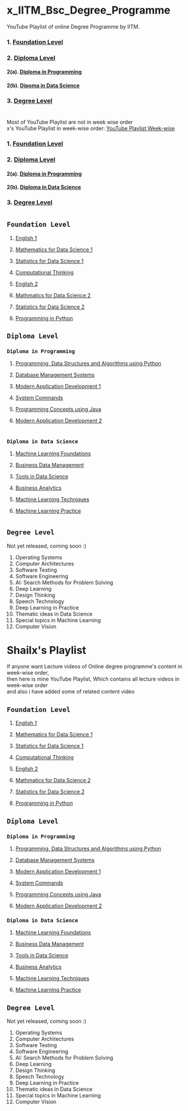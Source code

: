 <!Doctype HTML>
# x_IITM_Bsc_Degree_Programme
YouTube Playlist of online Degree Programme by IITM.


### 1. [Foundation Level](https://github.com/Shailesh0209/x_IITM_Bsc_Degree_Programme#foundation-level)
### 2. [Diploma Level](https://github.com/Shailesh0209/x_IITM_Bsc_Degree_Programme#diploma-level)
#### 2(a). [Diploma in Programming](https://github.com/Shailesh0209/x_IITM_Bsc_Degree_Programme#diploma-in-programming)
#### 2(b). [Dipoma in Data Science](https://github.com/Shailesh0209/x_IITM_Bsc_Degree_Programme#diploma-in-data-science)
### 3. [Degree Level](https://github.com/Shailesh0209/x_IITM_Bsc_Degree_Programme#degree-level)
#


Most of YouTube Playlist are not in week wise order</br>
x's YouTube Playlist in week-wise order: [YouTube Playlist Week-wise](https://github.com/Shailesh0209/x_IITM_Bsc_Degree_Programme#shailxs-playlist)


### 1. [Foundation Level](https://github.com/Shailesh0209/x_IITM_Bsc_Degree_Programme#foundation-level-1)
### 2. [Diploma Level](https://github.com/Shailesh0209/x_IITM_Bsc_Degree_Programme#diploma-level-1)
#### 2(a). [Diploma in Programming](https://github.com/Shailesh0209/x_IITM_Bsc_Degree_Programme#diploma-in-programming-1)
#### 2(b). [Diploma in Data Science](https://github.com/Shailesh0209/x_IITM_Bsc_Degree_Programme#diploma-in-data-science)
### 3. [Degree Level](https://github.com/Shailesh0209/x_IITM_Bsc_Degree_Programme#degree-level-1)
#

<!-- # not updated mine YouTube Playlist. it's todo list :) -->

#
## `Foundation Level`
1. [English 1](https://www.youtube.com/watch?v=hImZsXxKTcE&list=PLZ2ps__7DhBbf28nnkgAuFwaWjGtjaNck)

2. [Mathematics for Data Science 1](https://www.youtube.com/watch?v=F9BZ5JsnjYM&list=PLZ2ps__7DhBZYDZo9A0pZ_i0xhstrk5cR)

3. [Statistics for Data Science 1](https://www.youtube.com/watch?v=V5fqShLVpoI&list=PLZ2ps__7DhBYrMs3zybOqr1DzMFCX49xG)

4. [Computational Thinking](https://www.youtube.com/watch?v=k3tRp-OW9oQ&list=PLZ2ps__7DhBYSzaAFqpyQKqmoni-EefS7)

5. [English 2](https://www.youtube.com/watch?v=8pONR3uNSb4&list=PLZ2ps__7DhBbWy3GL4oWKXGrwf6Ul8Cry)

6. [Mathmatics for Data Science 2](https://www.youtube.com/watch?v=0WHixZdnxTQ&list=PLZ2ps__7DhBboGlwPVSsWP8loAJCLrKc8)

7. [Statistics for Data Science 2](https://www.youtube.com/watch?v=k4oWqYT6tjk&list=PLZ2ps__7DhBbLZ6RdNTIXvFdaMpvqagt0)

8. [Programming in Python](https://www.youtube.com/watch?v=8ndsDXohLMQ&list=PLZ2ps__7DhBb2cXAu5PevO_mzgS3Fj3Fs)



## `Diploma Level`



### `Diploma in Programming`
1. [Programming, Data Structures and Algorithms using Python](https://www.youtube.com/watch?v=G-XixYjFNnA&list=PLZ2ps__7DhBaDccbZRgiU1sHX2gZrQ-XT)

2. [Database Management Systems](https://www.youtube.com/watch?v=OMHbGm9SQuE&list=PLZ2ps__7DhBYc4jkUk_yQAjYEVFzVzhdU)

3. [Modern Application Development 1](https://www.youtube.com/watch?v=aHECVnSRl1M&list=PLZ2ps__7DhBZGVuyXs2l3KJtiHs0KMVE7)

4. [System Commands](https://www.youtube.com/watch?v=PHrN7yp1AJw&list=PLZ2ps__7DhBajgl-4et7X2BjOIObqlp81)

5. [Programming Concepts using Java](https://www.youtube.com/watch?v=3a1FXBR6QXY&list=PLZ2ps__7DhBaXTORd_OKXZRXCMh3dGnBZ)

6. [Modern Application Development 2](https://www.youtube.com/watch?v=Szn0FoMfx10&list=PLZ2ps__7DhBY-wnDqzP1JQVaX3A-dfd1o)
#

### `Diploma in Data Science`
1. [Machine Learning Foundations](https://www.youtube.com/watch?v=zuS1WZQGhAs&list=PLZ2ps__7DhBammhVmBE9f5eezTj2kDfTN)

2. [Business Data Management](https://www.youtube.com/watch?v=FexbZQph2uM&list=PLZ2ps__7DhBbJ-X4TNz-elPXEvBN30iZq)

3. [Tools in Data Science](https://www.youtube.com/playlist?list=PLZ2ps__7DhBZJ2q_hd8ZbDRgOJlB0CZLw)

4. [Business Analytics](https://www.youtube.com/watch?v=_0z2c-Awpt0&list=PLZ2ps__7DhBaLi6KQP_MHx_oGQHnqlTji)

5. [Machine Learning Techniques](https://www.youtube.com/watch?v=ZXirVUPu_lY&list=PLZ2ps__7DhBbim4oKfdSdOpLyUwNd8UQL)

6. [Machine Learning Practice](https://www.youtube.com/playlist?list=PLZ2ps__7DhBb3ovNQam2c_WcGeiW9OhQo)

#

## `Degree Level` 
Not yet released, coming soon :)

1. Operating Systems
2. Computer Architectures
3. Software Testing
4. Software Engineering
5. AI: Search Methods for Problem Solving
6. Deep Learning
7. Design Thinking
8. Speech Technology
9. Deep Learning in Practice
10. Thematic ideas in Data Science
11. Special topics in Machine Learning
12. Computer Vision

# Shailx's Playlist
If anyone want Lecture videos of Online degree programme's content in week-wise order,</br>
then here is mine YouTube Playlist, Which contains all lecture videos in week-wise order</br>
and also i have added some of related content video

## `Foundation Level`

1. [English 1](https://www.youtube.com/watch?v=hImZsXxKTcE&list=PLZ2ps__7DhBbf28nnkgAuFwaWjGtjaNck)

2. [Mathematics for Data Science 1](https://www.youtube.com/watch?v=F9BZ5JsnjYM&list=PLZ2ps__7DhBZYDZo9A0pZ_i0xhstrk5cR)

3. [Statistics for Data Science 1](https://www.youtube.com/watch?v=V5fqShLVpoI&list=PLZ2ps__7DhBYrMs3zybOqr1DzMFCX49xG)

4. [Computational Thinking](https://www.youtube.com/watch?v=k3tRp-OW9oQ&list=PLZ2ps__7DhBYSzaAFqpyQKqmoni-EefS7)

5. [English 2](https://www.youtube.com/watch?v=8pONR3uNSb4&list=PLZ2ps__7DhBbWy3GL4oWKXGrwf6Ul8Cry)

6. [Mathmatics for Data Science 2](https://www.youtube.com/watch?v=0WHixZdnxTQ&list=PLZ2ps__7DhBboGlwPVSsWP8loAJCLrKc8)

7. [Statistics for Data Science 2](https://www.youtube.com/watch?v=zGD2c1wLIbI&list=PLyGVjd4KQp10f5OjNu55mOO1lMp3G5JJ2)

8. [Programming in Python](https://www.youtube.com/watch?v=8ndsDXohLMQ&list=PLZ2ps__7DhBb2cXAu5PevO_mzgS3Fj3Fs)


## `Diploma Level`

### `Diploma in Programming`

1. [Programming, Data Structures and Algorithms using Python](https://www.youtube.com/watch?v=G-XixYjFNnA&list=PLyGVjd4KQp13MVct6TVOgiTXq76L6GMkK)

2. [Database Management Systems](https://www.youtube.com/watch?v=qw--VYLpxG4&list=PLyGVjd4KQp11oOpYwUHrm12zsj-2MxIOl)

3. [Modern Application Development 1](https://www.youtube.com/watch?v=C2DBDZKkLss&list=PLyGVjd4KQp10n-c9vVy3-4YISXAf4uUVg)

4. [System Commands](https://www.youtube.com/watch?v=PHrN7yp1AJw&list=PLyGVjd4KQp11cWGJHEuz_J-FQAz3E1NJU)

5. [Programming Concepts using Java](https://www.youtube.com/watch?v=Ae-r8hsbPUo&list=PLyGVjd4KQp13YjiVHTPmF02IhdH7_KMc8)

6. [Modern Application Development 2](https://www.youtube.com/watch?v=meTpMP0J5E8&list=PLyGVjd4KQp10KD5fWc1Md2xozSrvo1ktD)

### `Diploma in Data Science`

1. [Machine Learning Foundations](https://www.youtube.com/watch?v=zssr9nOZlVg&list=PLyGVjd4KQp13Z2ufLGYqJ07fPoB-6KVfp)

2. [Business Data Management](https://www.youtube.com/watch?v=FexbZQph2uM&list=PLyGVjd4KQp13zWPJ3MBWgXWoGBd8uHM4e)

3. [Tools in Data Science](https://www.youtube.com/watch?v=ua-CiDNNj30&list=PLyGVjd4KQp12smiaapF8UOwwdFYFXMlOI)

4. [Business Analytics](https://www.youtube.com/watch?v=_0z2c-Awpt0&list=PLyGVjd4KQp101MLyjZVQRabswTqu9uk3R)

5. [Machine Learning Techniques](https://www.youtube.com/watch?v=Gh-xtsfJStA&list=PLyGVjd4KQp10Or3UfNXzQuIba1_eN91OO)

6. [Machine Learning Practice](https://www.youtube.com/playlist?list=PLyGVjd4KQp13HB4vo0f_ztrpR8dPrDNKP)


## `Degree Level` 
Not yet released, coming soon :)

1. Operating Systems
2. Computer Architectures
3. Software Testing
4. Software Engineering
5. AI: Search Methods for Problem Solving
6. Deep Learning
7. Design Thinking
8. Speech Technology
9. Deep Learning in Practice
10. Thematic ideas in Data Science
11. Special topics in Machine Learning
12. Computer Vision
